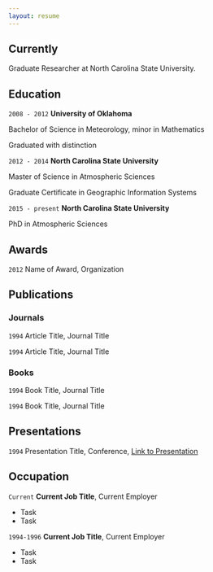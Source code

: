 ```yaml
---
layout: resume
---
```

## Currently

Graduate Researcher at North Carolina State University.

## Education

`2008 - 2012`
__University of Oklahoma__

Bachelor of Science in Meteorology, minor in Mathematics

Graduated with distinction

`2012 - 2014`
__North Carolina State University__

Master of Science in Atmospheric Sciences

Graduate Certificate in Geographic Information Systems

`2015 - present`
__North Carolina State University__

PhD in Atmospheric Sciences

## Awards

`2012`
Name of Award, Organization

## Publications

<!-- A list is also available [online](http://scholar.google.co.uk/citations?user=LTOTl0YAAAAJ) -->

### Journals

`1994`
Article Title, Journal Title

`1994`
Article Title, Journal Title

### Books

`1994`
Book Title, Journal Title

`1994`
Book Title, Journal Title


## Presentations

`1994`
Presentation Title, Conference, <a href="http://MyWebsite.tld/presentation1">Link to Presentation</a>


## Occupation

`Current`
__Current Job Title__, Current Employer

- Task
- Task

`1994-1996`
__Current Job Title__, Current Employer

- Task
- Task



<!-- ### Footer

Last updated: May 2013 -->

